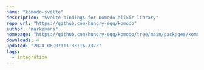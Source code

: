 ```yaml
---
name: "komodo-svelte"
description: "Svelte bindings for Komodo elixir library"
repo_url: "https://github.com/hungry-egg/komodo"
author: "markevans"
homepage: "https://github.com/hungry-egg/komodo/tree/main/packages/komodo-svelte#readme"
downloads: 4
updated: "2024-06-07T11:33:16.337Z"
tags: 
  - integration
---
```

